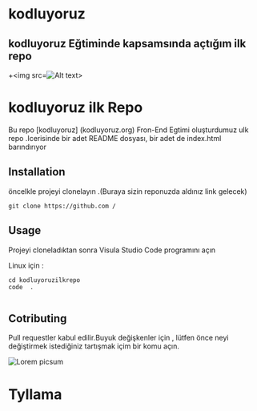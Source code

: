 # kodluyoruz 
 kodluyoruz Eğtiminde kapsamsında açtığım ilk repo
 -
 +<img 
  src=![Alt text](image.png)>
 # kodluyoruz ilk Repo 
 Bu repo [kodluyoruz] (kodluyoruz.org) Fron-End Egtimi oluşturdumuz ulk repo .Icerisinde bir adet README dosyası, bir adet de index.html barındırıyor 

 ## Installation 
  öncelkle  projeyi clonelayın .(Buraya  sizin  reponuzda aldınız link gelecek)

 `git clone https://github.com /`

 ## Usage 
 Projeyi cloneladıktan sonra Visula Studio Code programını açın 


Linux için :

```
cd kodluyoruzilkrepo
code  .    
    
```
## Cotributing
Pull  requestler kabul edilir.Buyuk değişkenler için , lütfen önce neyi değiştirmek istediğiniz tartışmak içim bir komu açın.

![Lorem picsum]( https://picsum.photos/200/300 )
# Tyllama 